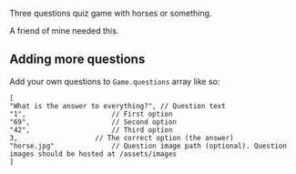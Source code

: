 Three questions quiz game with horses or something.

A friend of mine needed this.

## Adding more questions

Add your own questions to `Game.questions` array like so:

    [	
	"What is the answer to everything?", // Question text
	"1", 				     // First option
	"69",				     // Second option
	"42",				     // Third option
	3,				     // The correct option (the answer)
	"horse.jpg"			     // Question image path (optional). Question images should be hosted at /assets/images
    ]

 
